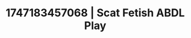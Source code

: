 ---
categories:
- Curvy goddess
- Morning seduction
- Hand over mouth play
- Intimate rituals
- Curvy bodies
image: /assets/images/1747183457068.jpg
layout: post
seo:
  description: Featured content with artistic Scat Fetish, ABDL Play. HD images available.
  keywords: Scat Fetish, ABDL Play
  og_image: /assets/images/1747183457068.jpg
  schema_type: VisualArtwork
tags:
- ABDL Play
- Scat Fetish
- '#1747183457068'
title: 1747183457068 | Scat Fetish ABDL Play
---